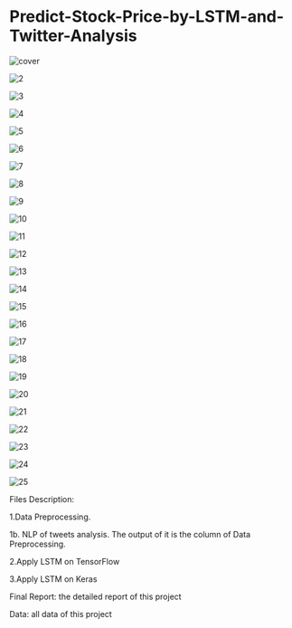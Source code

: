 # Predict-Stock-Price-by-LSTM-and-Twitter-Analysis

![cover](https://github.com/stemgene/Predict-Stock-Price-by-LSTM-and-Twitter-Analysis-/blob/master/Presentation/cover.jpg)

![2](https://github.com/stemgene/Predict-Stock-Price-by-LSTM-and-Twitter-Analysis-/blob/master/Presentation/Slide2.JPG)

![3](https://github.com/stemgene/Predict-Stock-Price-by-LSTM-and-Twitter-Analysis-/blob/master/Presentation/Slide3.JPG)

![4](https://github.com/stemgene/Predict-Stock-Price-by-LSTM-and-Twitter-Analysis-/blob/master/Presentation/Slide5.JPG)

![5](https://github.com/stemgene/Predict-Stock-Price-by-LSTM-and-Twitter-Analysis-/blob/master/Presentation/Slide6.JPG)

![6](https://github.com/stemgene/Predict-Stock-Price-by-LSTM-and-Twitter-Analysis-/blob/master/Presentation/Slide7.JPG)

![7](https://github.com/stemgene/Predict-Stock-Price-by-LSTM-and-Twitter-Analysis-/blob/master/Presentation/Slide8.JPG)

![8](https://github.com/stemgene/Predict-Stock-Price-by-LSTM-and-Twitter-Analysis-/blob/master/Presentation/Slide9.JPG)

![9](https://github.com/stemgene/Predict-Stock-Price-by-LSTM-and-Twitter-Analysis-/blob/master/Presentation/Slide13.JPG)

![10](https://github.com/stemgene/Predict-Stock-Price-by-LSTM-and-Twitter-Analysis-/blob/master/Presentation/Slide14.JPG)

![11](https://github.com/stemgene/Predict-Stock-Price-by-LSTM-and-Twitter-Analysis-/blob/master/Presentation/Slide15.JPG)

![12](https://github.com/stemgene/Predict-Stock-Price-by-LSTM-and-Twitter-Analysis-/blob/master/Presentation/Slide17.JPG)

![13](https://github.com/stemgene/Predict-Stock-Price-by-LSTM-and-Twitter-Analysis-/blob/master/Presentation/Slide19.JPG)

![14](https://github.com/stemgene/Predict-Stock-Price-by-LSTM-and-Twitter-Analysis-/blob/master/Presentation/Slide21.JPG)

![15](https://github.com/stemgene/Predict-Stock-Price-by-LSTM-and-Twitter-Analysis-/blob/master/Presentation/Slide22.JPG)

![16](https://github.com/stemgene/Predict-Stock-Price-by-LSTM-and-Twitter-Analysis-/blob/master/Presentation/Slide23.JPG)

![17](https://github.com/stemgene/Predict-Stock-Price-by-LSTM-and-Twitter-Analysis-/blob/master/Presentation/Slide24.JPG)

![18](https://github.com/stemgene/Predict-Stock-Price-by-LSTM-and-Twitter-Analysis-/blob/master/Presentation/Slide25.JPG)

![19](https://github.com/stemgene/Predict-Stock-Price-by-LSTM-and-Twitter-Analysis-/blob/master/Presentation/Slide26.JPG)

![20](https://github.com/stemgene/Predict-Stock-Price-by-LSTM-and-Twitter-Analysis-/blob/master/Presentation/Slide27.JPG)

![21](https://github.com/stemgene/Predict-Stock-Price-by-LSTM-and-Twitter-Analysis-/blob/master/Presentation/Slide28.JPG)

![22](https://github.com/stemgene/Predict-Stock-Price-by-LSTM-and-Twitter-Analysis-/blob/master/Presentation/Slide29.JPG)

![23](https://github.com/stemgene/Predict-Stock-Price-by-LSTM-and-Twitter-Analysis-/blob/master/Presentation/Slide30.JPG)

![24](https://github.com/stemgene/Predict-Stock-Price-by-LSTM-and-Twitter-Analysis-/blob/master/Presentation/Slide31.JPG)

![25](https://github.com/stemgene/Predict-Stock-Price-by-LSTM-and-Twitter-Analysis-/blob/master/Presentation/Slide32.JPG)

Files Description:

1.Data Preprocessing.

1b. NLP of tweets analysis. The output of it is the column of Data Preprocessing.

2.Apply LSTM on TensorFlow

3.Apply LSTM on Keras

Final Report: the detailed report of this project

Data: all data of this project

